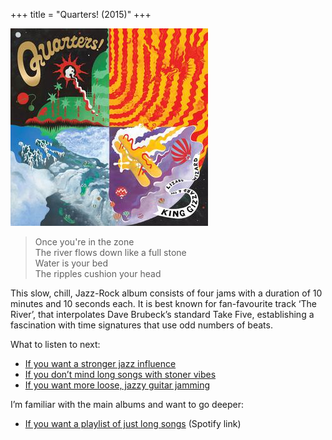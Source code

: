 +++
title = "Quarters! (2015)"
+++

![album cover of Quarters](./cover.jpg)

> Once you're in the zone  
> The river flows down like a full stone  
> Water is your bed  
> The ripples cushion your head

This slow, chill, Jazz-Rock album consists of four jams with a duration of 10 minutes and 10 seconds each. It is best known for fan-favourite track ‘The River’, that interpolates Dave Brubeck’s standard Take Five, establishing a fascination with time signatures that use odd numbers of beats.

What to listen to next:

*   [If you want a stronger jazz influence](/releases/sketches-of-brunswick-east)
*   [If you don’t mind long songs with stoner vibes](/releases/float-along-fill-your-lungs)
*   [If you want more loose, jazzy guitar jamming](/releases/ice-death-planets-lungs-mushrooms-and-lava)

I’m familiar with the main albums and want to go deeper:

*   [If you want a playlist of just long songs](https://open.spotify.com/playlist/77cYJha9ttoOpZkZQOCid6?si=28d4f5ace4ed476a) (Spotify link)
